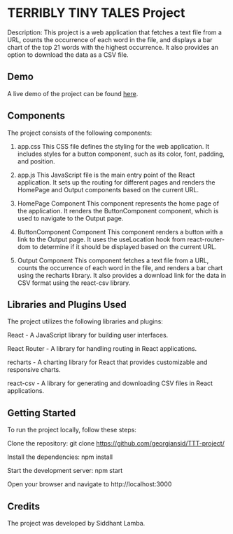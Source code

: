 # TERRIBLY TINY TALES Project
Description: This project is a web application that fetches a text file from a URL, counts the occurrence of each word in the file, and displays a bar chart of the top 21 words with the highest occurrence. It also provides an option to download the data as a CSV file.

## Demo
A live demo of the project can be found [here](https://64626c2a9cd150104672e43e--admirable-brioche-d24766.netlify.app/).

## Components
The project consists of the following components:

1. app.css
This CSS file defines the styling for the web application. It includes styles for a button component, such as its color, font, padding, and position.

2. app.js
This JavaScript file is the main entry point of the React application. It sets up the routing for different pages and renders the HomePage and Output components based on the current URL.

3. HomePage Component
This component represents the home page of the application. It renders the ButtonComponent component, which is used to navigate to the Output page.

4. ButtonComponent Component
This component renders a button with a link to the Output page. It uses the useLocation hook from react-router-dom to determine if it should be displayed based on the current URL.

5. Output Component
This component fetches a text file from a URL, counts the occurrence of each word in the file, and renders a bar chart using the recharts library. It also provides a download link for the data in CSV format using the react-csv library.

## Libraries and Plugins Used
The project utilizes the following libraries and plugins:

React - A JavaScript library for building user interfaces.

React Router - A library for handling routing in React applications.

recharts - A charting library for React that provides customizable and responsive charts.

react-csv - A library for generating and downloading CSV files in React applications.

## Getting Started
To run the project locally, follow these steps:

Clone the repository: git clone https://github.com/georgiansid/TTT-project/
  
Install the dependencies: npm install
  
Start the development server: npm start
  
Open your browser and navigate to http://localhost:3000
  
## Credits
The project was developed by Siddhant Lamba.
